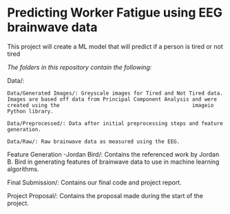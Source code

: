 # Predicting Worker Fatigue using EEG brainwave data

This project will create a ML model that will predict if a person is tired or not tired

*The folders in this repository contain the following:*

Data/:

    Data/Generated Images/: Greyscale images for Tired and Not Tired data. Images are based off data from Principal Component Analysis and were created using the                                           imageio Python library.

    Data/Preprocessed/: Data after initial preprocessing steps and feature generation.

    Data/Raw/: Raw brainwave data as measured using the EEG.


Feature Generation -Jordan Bird/: Contains the referenced work by Jordan B. Bird in generating features of brainwave data to use in machine learning algorithms.


Final Submission/: Contains our final code and project report.


Project Proposal/: Contains the proposal made during the start of the project.
